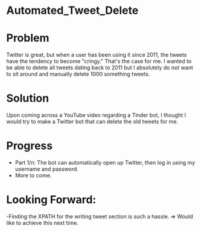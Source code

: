 # Automated_Tweet_Delete

# Problem

Twitter is great, but when a user has been using it since 2011, the tweets have the tendency to become "cringy." That's the case for me. I wanted to be able to delete all tweets dating back to 2011 but I absolutely do not want to sit around and manually delete 1000 something tweets. 

# Solution
Upon coming across a YouTube video regarding a Tinder bot, I thought I would try to make a Twitter bot that can delete the old tweets for me. 

# Progress
 + Part 1/n: The bot can automatically open up Twitter, then log in using my username and password. 
 + More to come.
 
# Looking Forward: 
-Finding the XPATH for the writing tweet section is such a hassle. => Would like to achieve this next time. 

